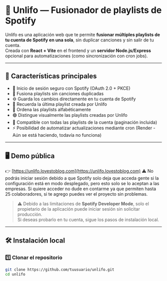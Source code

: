 # 🎵 Unlifo — Fusionador de playlists de Spotify

Unlifo es una aplicación web que te permite **fusionar múltiples playlists de tu cuenta de Spotify en una sola**, sin duplicar canciones y sin salir de tu cuenta.  
Creada con **React + Vite** en el frontend y un **servidor Node.js/Express** opcional para automatizaciones (como sincronización con cron jobs).

---

## 🚀 Características principales

- 🔐 Inicio de sesión seguro con Spotify (OAuth 2.0 + PKCE)
- 🧩 Fusiona playlists sin canciones duplicadas
- ⚙️ Guarda los cambios directamente en tu cuenta de Spotify
- 💾 Recuerda la última playlist creada por Unlifo
- 🧭 Ordena las playlists alfabéticamente
- 🟢 Distingue visualmente las playlists creadas por Unlifo
- 🔁 Compatible con todas las playlists de la cuenta (paginación incluida)
- ⚡ Posibilidad de automatizar actualizaciones mediante cron (Render - Aún se está haciendo, todavía no funciona)

---

## 🖥️ Demo pública

👉 [https://unlifo.lovestoblog.com](https://unlifo.lovestoblog.com)
⚠️ No podrás iniciar sesión debido a que Spotify solo deja que acceda gente si la configuración está en modo desplegado, pero esto solo se lo aceptan a las empresas.
    Si quiere acceder no dude en contarme ya que permiten hasta 25 colaboradores, si te agrego puedes ver el proyecto sin problemas.

> ⚠️ Debido a las limitaciones de **Spotify Developer Mode**, solo el propietario de la aplicación puede iniciar sesión sin solicitar producción.  
> Si deseas probarlo en tu cuenta, sigue los pasos de instalación local.

---

## 🛠️ Instalación local

### 1️⃣ Clonar el repositorio

```bash
git clone https://github.com/tuusuario/unlifo.git
cd unlifo
